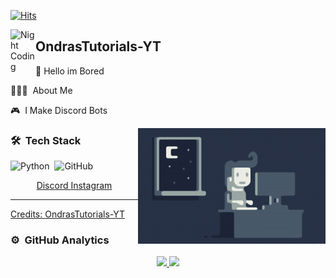 [![Hits](http://hits.dwyl.com/EXCET/EXCET.svg)](http://hits.dwyl.com/EXCET/EXCET)

<img alt="Night Coding" src="./assets/Hand%20Wave.gif" width='40' align="left"/><h2>OndrasTutorials-YT</h2>

👋 Hello im Bored

👨🏻‍💻 &nbsp;About Me

🎮 &nbsp;I Make Discord Bots



<img alt="Night Coding" src="https://raw.githubusercontent.com/AVS1508/AVS1508/master/assets/Night-Coding.gif" align="right"/>

### 🛠 &nbsp;Tech Stack

![Python](https://img.shields.io/badge/-Python-05122A?style=flat&logo=python)&nbsp;
![GitHub](https://img.shields.io/badge/-GitHub-05122A?style=flat&logo=github)&nbsp;


<p align="center">
<a href="https://discord.gg/mbnkX22BKF">Discord
<a href="https://www.instagram.com/o.n.d.r.a_s/">Instagram

</p>

-----
Credits: [OndrasTutorials-YT](https://github.com/OndrasTutorials-YT)

### ⚙️ &nbsp;GitHub Analytics

<p align="center">
<a href="https://github.com/OndrasTutorials-YT">
  <img height="180em" src="https://github-readme-stats-eight-theta.vercel.app/api?username=OndrasTutorials-YT&show_icons=true&theme=algolia&include_all_commits=true&count_private=true"/>
  <img height="180em" src="https://github-readme-stats-eight-theta.vercel.app/api/top-langs/?username=OndrasTutorials-YT&layout=compact&langs_count=8&theme=algolia"/>
</a>
</p>
